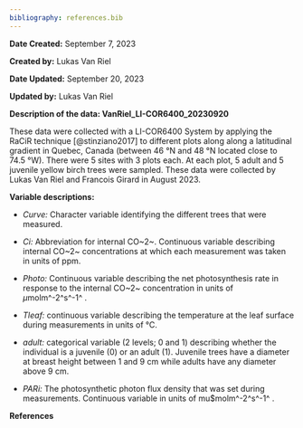 ```yaml
---
bibliography: references.bib
---
```


**Date Created:** September 7, 2023

**Created by:** Lukas Van Riel

**Date Updated:** September 20, 2023

**Updated by:** Lukas Van Riel

**Description of the data: VanRiel_LI-COR6400_20230920**

These data were collected with a LI-COR6400 System by applying the RaCiR technique [@stinziano2017] to different plots along along a latitudinal gradient in Quebec, Canada (between 46 °N and 48 °N located close to 74.5 °W). There were 5 sites with 3 plots each. At each plot, 5 adult and 5 juvenile yellow birch trees were sampled. These data were collected by Lukas Van Riel and Francois Girard in August 2023.

**Variable descriptions:**

-   *Curve:* Character variable identifying the different trees that were measured.

-   *Ci:* Abbreviation for internal CO~2~. Continuous variable describing internal CO~2~ concentrations at which each measurement was taken in units of ppm.

-   *Photo:* Continuous variable describing the net photosynthesis rate in response to the internal CO~2~ concentration in units of $\mu$molm^-2^s^-1^ .

-   *Tleaf:* continuous variable describing the temperature at the leaf surface during measurements in units of °C.

-   *adult:* categorical variable (2 levels; 0 and 1) describing whether the individual is a juvenile (0) or an adult (1). Juvenile trees have a diameter at breast height between 1 and 9 cm while adults have any diameter above 9 cm.

-   *PARi:* The photosynthetic photon flux density that was set during measurements. Continuous variable in units of mu\$molm^-2^s^-1^ .

**References**
